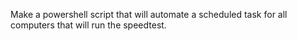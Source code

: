 Make a powershell script that will automate a scheduled task for all computers that will run the speedtest.

